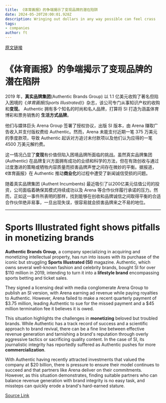 ```yaml
---
title: 《体育画报》的争端揭示了变现品牌的潜在陷阱
date: 2024-05-20T20:00:01.928Z
description: Wringing out dollars in any way possible can feel crass
tags: 
- companies
author: ft
---
```


[原文链接](https://ft.com/content/c3cf2b74-0ffb-45d4-81f0-bb40bb58a7e3)

# 《体育画报》的争端揭示了**变现**品牌的潜在陷阱

2019 年，**真实品牌集团**(Authentic Brands Group) 以 1.1 亿美元收购了著名但陷入困境的《*体育画报(Sports Illustrated)*》杂志，该公司专门从事知识产权的收购和**变现**。 Authentic 拥有多个知名的时尚和名人品牌，打算将 SI 打造为涵盖体育博彩和票务销售的 **生活方式品牌**。

他们与媒体巨头 Arena Group 签署了授权协议，出版 SI 版本，由 Arena 赚取广告收入并支付版权费给 Authentic。然而，Arena 未能支付近期一笔 375 万美元的季度款项，导致 Authentic 起诉对方追讨未付款项以及他们认为应得的一笔 4500 万美元解约费。

这一情况凸显了**变现**有价值但陷入困境品牌所面临的挑战。虽然真实品牌集团 (Authentic) 在品牌复兴方面拥有成功的业绩和科学的方法，但在有效创收与通过过度激进的策略或牺牲内容质量而损害品牌声誉之间存在微妙的平衡。据报道，《体育画报》在 Authentic 推动**商业化**的过程中遭受了新闻诚信受损的问题。

随着真实品牌集团 (Authent Incumbents) 最近吸引了以200亿美元估值公司的投资，公司面临着确保其模式持续成功以及 Arena 等合作伙伴履行承诺的压力。然而，正如这一事件所表明的那样，找到能够在创收和品牌诚信之间取得平衡的合适合作伙伴绝非易事，一旦出现失误，很容易就会损害品牌来之不易的地位。

---

# Sports Illustrated fight shows pitfalls in **monetizing** brands 

**Authentic Brands Group**, a company specializing in acquiring and monetizing intellectual property, has run into issues with its purchase of the iconic but struggling **Sports Illustrated (SI)** magazine. Authentic, which owns several well-known fashion and celebrity brands, bought SI for over $110 million in 2019, intending to turn it into a **lifestyle brand** encompassing sports betting and ticket sales. 

They signed a licensing deal with media conglomerate Arena Group to publish an SI version, with Arena earning ad revenue while paying royalties to Authentic. However, Arena failed to make a recent quarterly payment of $3.75 million, leading Authentic to sue for the missed payment and a $45 million termination fee it believes it is owed. 

This situation highlights the challenges in **monetizing** beloved but troubled brands. While Authentic has a track record of success and a scientific approach to brand revival, there can be a fine line between effective revenue generation and tarnishing a brand's reputation through overly aggressive tactics or sacrificing quality content. In the case of SI, its journalistic integrity has reportedly suffered as Authentic pushes for more **commercialization**. 

With Authentic having recently attracted investments that valued the company at $20 billion, there is pressure to ensure their model continues to succeed and that partners like Arena deliver on their commitments. However, as this situation demonstrates, finding suitable partners who can balance revenue generation with brand integrity is no easy task, and missteps can quickly erode a brand's hard-earned stature.

[Source Link](https://ft.com/content/c3cf2b74-0ffb-45d4-81f0-bb40bb58a7e3)


